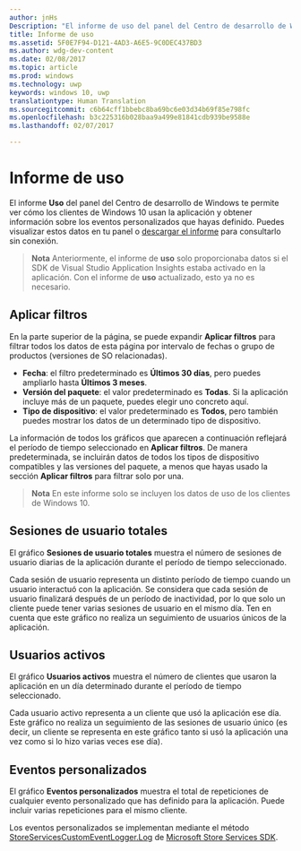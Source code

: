 ```yaml
---
author: jnHs
Description: "El informe de uso del panel del Centro de desarrollo de Windows te permite ver cómo usan la aplicación los clientes."
title: Informe de uso
ms.assetid: 5F0E7F94-D121-4AD3-A6E5-9C0DEC437BD3
ms.author: wdg-dev-content
ms.date: 02/08/2017
ms.topic: article
ms.prod: windows
ms.technology: uwp
keywords: windows 10, uwp
translationtype: Human Translation
ms.sourcegitcommit: c6b64cff1bbebc8ba69bc6e03d34b69f85e798fc
ms.openlocfilehash: b3c225316b028baa9a499e81841cdb939be9588e
ms.lasthandoff: 02/07/2017

---
```


# <a name="usage-report"></a>Informe de uso


El informe **Uso** del panel del Centro de desarrollo de Windows te permite ver cómo los clientes de Windows 10 usan la aplicación y obtener información sobre los eventos personalizados que hayas definido. Puedes visualizar estos datos en tu panel o [descargar el informe](download-analytic-reports.md) para consultarlo sin conexión.

> **Nota**  Anteriormente, el informe de **uso** solo proporcionaba datos si el SDK de Visual Studio Application Insights estaba activado en la aplicación. Con el informe de **uso** actualizado, esto ya no es necesario.

## <a name="apply-filters"></a>Aplicar filtros


En la parte superior de la página, se puede expandir **Aplicar filtros** para filtrar todos los datos de esta página por intervalo de fechas o grupo de productos (versiones de SO relacionadas).

-   **Fecha**: el filtro predeterminado es **Últimos 30 días**, pero puedes ampliarlo hasta **Últimos 3 meses**.
-   **Versión del paquete**: el valor predeterminado es **Todas**. Si la aplicación incluye más de un paquete, puedes elegir uno concreto aquí.
-   **Tipo de dispositivo**: el valor predeterminado es **Todos**, pero también puedes mostrar los datos de un determinado tipo de dispositivo.

La información de todos los gráficos que aparecen a continuación reflejará el período de tiempo seleccionado en **Aplicar filtros**. De manera predeterminada, se incluirán datos de todos los tipos de dispositivo compatibles y las versiones del paquete, a menos que hayas usado la sección **Aplicar filtros** para filtrar solo por una.

> **Nota** En este informe solo se incluyen los datos de uso de los clientes de Windows 10.

## <a name="total-user-sessions"></a>Sesiones de usuario totales

El gráfico **Sesiones de usuario totales** muestra el número de sesiones de usuario diarias de la aplicación durante el período de tiempo seleccionado.

Cada sesión de usuario representa un distinto período de tiempo cuando un usuario interactuó con la aplicación. Se considera que cada sesión de usuario finalizará después de un período de inactividad, por lo que solo un cliente puede tener varias sesiones de usuario en el mismo día. Ten en cuenta que este gráfico no realiza un seguimiento de usuarios únicos de la aplicación.

## <a name="active-users"></a>Usuarios activos

El gráfico **Usuarios activos** muestra el número de clientes que usaron la aplicación en un día determinado durante el período de tiempo seleccionado.

Cada usuario activo representa a un cliente que usó la aplicación ese día. Este gráfico no realiza un seguimiento de las sesiones de usuario único (es decir, un cliente se representa en este gráfico tanto si usó la aplicación una vez como si lo hizo varias veces ese día).

## <a name="custom-events"></a>Eventos personalizados

El gráfico **Eventos personalizados** muestra el total de repeticiones de cualquier evento personalizado que has definido para la aplicación. Puede incluir varias repeticiones para el mismo cliente.

Los eventos personalizados se implementan mediante el método [StoreServicesCustomEventLogger.Log](https://msdn.microsoft.com/library/windows/apps/microsoft.services.store.engagement.storeservicescustomeventlogger.log.aspx) de [Microsoft Store Services SDK](../monetize/microsoft-store-services-sdk.md).



 

